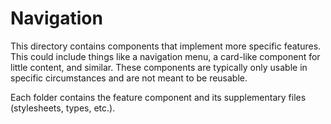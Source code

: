 # Navigation
This directory contains components that implement more specific features. This could include things like a navigation menu, a card-like component for little content, and similar. These components are typically only usable in specific circumstances and are not meant to be reusable.

Each folder contains the feature component and its supplementary files (stylesheets, types, etc.).